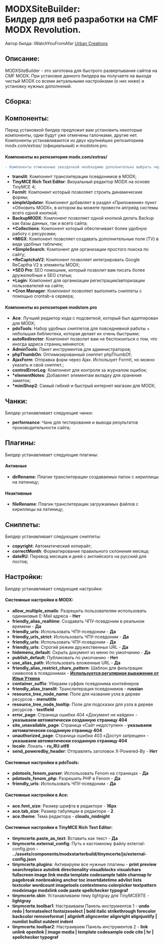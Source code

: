 <h1><strong>MODXSiteBuilder:</strong> <br>Билдер для веб разработки на CMF MODX Revolution.</h1>
<p>Автор билда: iWatchYouFromAfar <a href="https://urbancreations.ru/" target="_blank">Urban Creations</a><br/>

<h2>Описание:</h2>
<p>MODXSiteBuilder - это заготовка для быстрого развертывания сайтов на CMF MODX. При установке данного билдера вы получаете на выходе чистый MODX со всеми актуальными настройками (о них ниже) и установку нужных дополнений.</p>

<h2>Сборка:</h2>

<h2>Компоненты:</h2>
<p>Перед установкой билдер предложит вам установить некоторые компоненты, одни будут уже отмечены галочками, другие нет. Компоненты устанавливаются из двух крупнейших репозиториев modx.com/extras/ (официальный) и modstore.pro.</p>

<h4>Компоненты из репозитория modx.com/extras/</h4>

```diff
- Компоненты отмеченные звездочкой необходимо дополнительно выбрать через checkbox при установке
```

<ul>
	<li><strong>translit</strong>: Компонент транслитерации псевдонимов в MODX;</li>
	<li><strong>TinyMCE Rich Text Editor</strong>: Визуальный редактор MODX на основе TinyMCE 4;</li>
	<li><strong>FormIt</strong>: Компонент который позволяет строить динамические формы;</li>
	<li><strong>simpleUpdater</strong>: Компонент добавляет в раздел «Приложения» пункт «Обновить MODX», в котором вы можете провести апгрейд системы всего одной кнопкой;</li>
	<li><strong>BackupMODX</strong>: Компонент позволяет одной кнопкой делать Backup как базы данных, так и всего сайта;</li>
	<li><strong>*Collections</strong>: Компонент который обеспечивает более удобную работу с ресурсами;</li>
	<li><strong>*MIGX</strong>: Компонент позволяет создавать дополнительные поля (TV) в виде удобных табличек;</li>
	<li><strong>*SimpleSearch</strong>: Компонент для организации простого поиска по сайту;</li>
	<li><strong>*ReCaptchaV2</strong>: Компонент позволяет интегрировать Google ReCaptha V2 в элементы MODX;</li>
	<li><strong>*SEO Pro</strong>: SEO помошник, который позволит вам писать более дружелюбные к SEO статьи;</li>
	<li><strong>*Login</strong>: Компонент для организации регистрации/авторизации пользователей на сайте;</li>
	<li><strong>*Cron Manager</strong>: Компонент позволяет выполнять сниппеты с помощью crontab-а сервера;</li>
</ul>

<h4>Компоненты из репозитория modstore.pro</h4>
<ul>
	<li><strong>Ace</strong>: Лучший редактор кода с подсветкой, который был адаптирован для MODX;</li>
	<li><strong>pdoTools</strong>: Набор удобных сниппетов для повседневной работы + небольшая библиотека, которая делает их очень быстрыми;</li>
	<li><strong>autoRedirector</strong>: Компонент позволит вам не беспокоиться о том, что иногда адреса страниц меняются;</li>
	<li><strong>AdminTools</strong>: Пакет инструментов для администраторов;</li>
	<li><strong>phpThumbOn</strong>: Оптимизированный сниппет phpThumbOf;</li>
	<li><strong>AjaxForm</strong>: Отправка форм через Ajax. Использует FormIt, но можно указать и свой сниппет.;</li>
	<li><strong>controlErrorLog</strong>: Компонент для контроля за журналом ошибок;</li>
	<li><strong>*elementNotes</strong>: Добавляет элементам вкладку для хранения заметок;</li>
	<li><strong>*miniShop2</strong>: Самый гибкий и быстрый интернет магазин для MODX;</li>
</ul>

<h2>Чанки:</h2>
<p>Билдер устанавливает следующие чанки:</p>
<ul>
	<li><strong>performance</strong>: Чанк для тестирования и вывода результатов производительности сайта;</li>
</ul>

<h2>Плагины:</h2>
<p>Билдер устанавливает следующие плагины:</p>

<h4>Активные</h4>
<ul>
	<li><strong>dirRename</strong>: Плагин транслитерации создаваемых папок с кириллицы на латиницу;</li>
</ul>
	
<h4>Неактивные</h4>
<ul>
	<li><strong>fileRename</strong>: Плагин транслитерации загружаемых файлов с кириллицы на латиницу;</li>
</ul>

<h2>Сниппеты:</h2>
<p>Билдер устанавливает следующие сниппеты:</p>
<ul>
	<li><strong>copyright</strong>: Автоматический копирайт;</li>
	<li><strong>correctMonth</strong>: Форматирование правильного склонения месяца;</li>
	<li><strong>dateRU</strong>: Перевод месяцев и дней с английского на русский для постов;</li>
</ul>

<h2>Настройки:</h2>
<p>Билдер устанавливает следующие настройки:</p>
<h4>Системные настройки в MODX:</h4>

<ul>
	<li><strong>allow_multiple_emails</strong>: Разрешить пользователям использовать одинаковые E-Mail адреса - <strong>Нет</strong></li>
	<li><strong>friendly_alias_realtime</strong>: Создавать ЧПУ-псевдоним в реальном времени - <strong>Да</strong></li>
	<li><strong>friendly_urls</strong>: Использовать ЧПУ-псевдоним - <strong>Да</strong></li>
	<li><strong>friendly_urls_strict</strong>: Использовать ЧПУ-псевдоним - <strong>Да</strong></li>
	<li><strong>friendly_urls</strong>: Использовать ЧПУ-псевдоним - <strong>Да</strong></li>
	<li><strong>friendly_urls</strong>: Строгий режим дружественных URL - <strong>Да</strong></li>
	<li><strong>hidemenu_default</strong>: Скрыть документ из меню по умолчанию - <strong>Да</strong></li>
	<li><strong>publish_default</strong>: Публиковать по умолчанию - <strong>Нет</strong></li>
	<li><strong>use_alias_path</strong>: Использовать вложенные URL - <strong>Да</strong></li>
	<li><strong>friendly_alias_restrict_chars_pattern</strong>: Шаблон для фильтрации символов в псевдонимах - <strong><a href="https://github.com/ilyautkin/siteExtra/blob/master/core/components/site/docs/friendly_alias_restrict_chars_pattern.txt" target="_blank">Используется регулярное выражение от Ильи Уткина</a></strong></li>
	<li><strong>container_suffix</strong>: Убираем суффик псевдонима контейнеров</li>
	<li><strong>friendly_alias_translit</strong>: Транслитерация псевдонимов - <strong>russian</strong></li>
	<li><strong>resource_tree_node_name</strong>: Поле для названия узла в дереве ресурсов - <strong>menutitle</strong></li>
	<li><strong>resource_tree_node_tooltip</strong>: Поле для подсказки для узла в дереве ресурсов - <strong>textfield</strong></li>
	<li><strong>error_page</strong>: Страница ошибки 404 «Документ не найден» - <strong>указываем автоматически созданную страницу 404</strong></li>
	<li><strong>site_unavailable_page</strong>: Страница «Сайт недоступен» - <strong>указываем автоматически созданную страницу 404</strong></li>
	<li><strong>unauthorized_page</strong>: Страница ошибки 403 «Доступ запрещен» - <strong>указываем автоматически созданную страницу 404</strong></li>
	<li><strong>locale</strong>: Локаль - <strong>ru_RU.utf8</strong></li>
	<li><strong>send_poweredby_header</strong>: Отправлять заголовок X-Powered-By - <strong>Нет</strong></li>
</ul>

<h4>Системные настройки в pdoTools:</h4>
<ul>
	<li><strong>pdotools_fenom_parser</strong>: Использовать Fenom на страницах - <strong>Да</strong></li>
	<li><strong>pdotools_fenom_php</strong>: Разрешить PHP в Fenom - <strong>Да</strong></li>
	<li><strong>friendly_urls</strong>: Использовать ЧПУ-псевдоним - <strong>Да</strong></li>
</ul>

<h4>Системные настройки в Ace:</h4>
<ul>
	<li><strong>ace.font_size</strong>: Размер шрифта в редакторе - <strong>16px</strong></li>
	<li><strong>ace.tab_size</strong>: Размер табуляции в редакторе - <strong>2</strong></li>
	<li><strong>ace.theme</strong>: Тема редактора - <strong>clouds_midnight</strong></li>
</ul>

<h4>Системные настройки в TinyMCE Rich Text Editor:</h4>
<ul>
	<li><strong>tinymcerte.paste_as_text</strong>: Вставить как текст - <strong>Да</strong></li>
	<li><strong>tinymcerte.external_config</strong>: Путь к кастомному файлу external-config.jpon - <strong>../assets/components/modxstarterbuild/tinymcerte/js/external-config.json</strong></li>
	<li><strong>tinymcerte.plugins</strong>: Активируем все нужные плагины - <strong>print preview searchreplace autolink directionality visualblocks visualchars fullscreen image link media template codesample table charmap hr pagebreak nonbreaking anchor toc insertdatetime advlist lists textcolor wordcount imagetools contextmenu colorpicker textpattern modximage modxlink code paste spellchecker typograf</strong></li>
	<li><strong>tinymcerte.skin</strong>: Устанавливаем тему lightgray для TinyMCERTE - <strong>lightgray</strong></li>
	<li><strong>tinymcerte.toolbar1</strong>: Настраиваем Панель инструментов 1 - <strong>undo redo | formatselect fontsizeselect  | bold italic strikethrough forecolor backcolor removeformat | alignleft aligncenter alignright alignjustify  | numlist bullist outdent indent</strong></li>
	<li><strong>tinymcerte.toolbar2</strong>: Настраиваем Панель инструментов 2 - <strong>link unlink openlink | image media | template codesample code cite | hr | spellchecker typograf</strong></li>
</ul>
